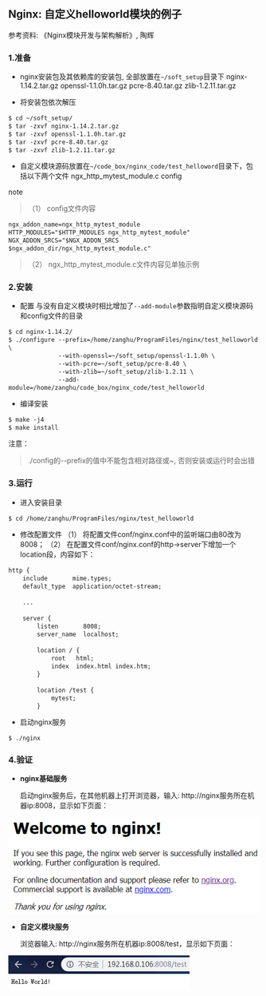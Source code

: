 ## Nginx: 自定义helloworld模块的例子

参考资料: 《Nginx模块开发与架构解析》, 陶辉

### 1.准备

* nginx安装包及其依赖库的安装包, 全部放置在`~/soft_setup`目录下
nginx-1.14.2.tar.gz
openssl-1.1.0h.tar.gz
pcre-8.40.tar.gz
zlib-1.2.11.tar.gz

* 将安装包依次解压
```shell
$ cd ~/soft_setup/
$ tar -zxvf nginx-1.14.2.tar.gz
$ tar -zxvf openssl-1.1.0h.tar.gz
$ tar -zxvf pcre-8.40.tar.gz
$ tar -zxvf zlib-1.2.11.tar.gz
```

* 自定义模块源码放置在`~/code_box/nginx_code/test_helloword`目录下，包括以下两个文件
ngx_http_mytest_module.c
config

note
> （1） config文件内容
```shell
ngx_addon_name=ngx_http_mytest_module
HTTP_MODULES="$HTTP_MODULES ngx_http_mytest_module"
NGX_ADDON_SRCS="$NGX_ADDON_SRCS $ngx_addon_dir/ngx_http_mytest_module.c"
```
> （2） ngx_http_mytest_module.c文件内容见单独示例

### 2.安装

* 配置
与没有自定义模块时相比增加了`--add-module`参数指明自定义模块源码和config文件的目录
```shell
$ cd nginx-1.14.2/
$ ./configure --prefix=/home/zanghu/ProgramFiles/nginx/test_helloworld \
              --with-openssl=~/soft_setup/openssl-1.1.0h \
              --with-pcre=~/soft_setup/pcre-8.40 \
              --with-zlib=~/soft_setup/zlib-1.2.11 \
              --add-module=/home/zanghu/code_box/nginx_code/test_helloworld
```

* 编译安装
```shell
$ make -j4
$ make install
```

注意：
> ./config的--prefix的值中不能包含相对路径或~, 否则安装或运行时会出错

### 3.运行

* 进入安装目录
```shell
$ cd /home/zanghu/ProgramFiles/nginx/test_helloworld
```

* 修改配置文件
（1） 将配置文件conf/nginx.conf中的监听端口由80改为8008；
（2） 在配置文件conf/nginx.conf的http->server下增加一个location段，内容如下：
```shell
http {
    include       mime.types;
    default_type  application/octet-stream;

    ...

    server {
        listen       8008;
        server_name  localhost;

        location / {
            root   html;
            index  index.html index.htm;
        }
        
        location /test {
            mytest;
        }
```

* 启动nginx服务
```shell
$ ./nginx
```

### 4.验证

* **nginx基础服务**

  启动nginx服务后，在其他机器上打开浏览器，输入: http://nginx服务所在机器ip:8008，显示如下页面：
  
![](/assets/nginx001_001.PNG)

* **自定义模块服务**

  浏览器输入: http://nginx服务所在机器ip:8008/test，显示如下页面：
  
![](/assets/nginx002_002.PNG)


